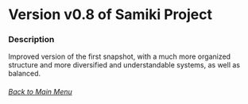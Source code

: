 # Version v0.8 of Samiki Project

### Description
Improved version of the first snapshot, with a much more organized structure and more diversified and understandable systems, as well as balanced.

###### [Back to Main Menu](https://github.com/KuryKat/Samiki-Project#samiki-project)